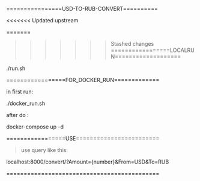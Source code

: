

================USD-TO-RUB-CONVERT==========





<<<<<<< Updated upstream

=======
>>>>>>> Stashed changes
=================LOCALRUN===================

./run.sh

=================FOR_DOCKER_RUN=============

in first run:

./docker_run.sh

after do :

docker-compose up -d

=================USE========================

>use query like this:

localhost:8000/convert/?Amount={number}&From=USD&To=RUB

============================================
